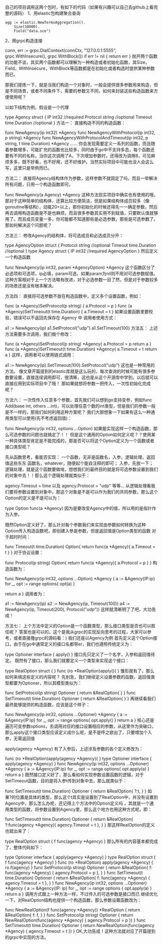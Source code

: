 

自己的项目调用这两个包时，有如下的代码（如果有兴趣可以自己去github上看完整的源码）
1、用elastic包构建聚合查询

    agg := elastic.NewTermsAggregation().
        Size(10000).
        Field("data.sce")
2、用grpc构造连接

conn, err := grpc.DialContext(connCtx, "127.0.0.1:5555", grpc.WithInsecure(), grpc.WithBlock())
    if err != nil {
        return err
    }
抛开两个函数的功能不谈，其实两个函数都可以理解为一种构造或者初始化函数，其Size，Field，WithInsecure，WithBlock等函数都是在初始化或者构造时提供某种参数而已。

那我们提炼一下，就是当我们构造一个对象时，一般会提供很多参数用来构造，但是不同场景，或者不同条件下，需要的参数又不同，如何来封装这些构造函数来方便使用呢？

以如下结构为例，假设是一个代理

type Agency struct {
 IP       int32         //required
 Protocol string        //optional
 Timeout  time.Duration //optional
}
方法一：
直接构造不同的构造函数：

func NewAgency(ip int32) *Agency
func NewAgencyWithProtocol(ip int32, p string) *Agency
func NewAgencyWithProtocolAndTimeout(ip int32, p string, t time.Duration) *Agency
......
你会发现需要定义一系列的函数，而且随着参数增多，可能扩充的函数也比较多，同时由于go中不支持多态，每个函数还要有不同的名称，当你这次调用了A，下次增加参数时，还得改为调用B，可见麻烦多多，既不好看，也不好用，还不好维护。当然实际项目中可能也没人会这么写，这里只是举例而已。

方法二：
直接将Agency结构体作为参数，这样参数不就固定了吗，而且一举解决所有问题，只用一个构造函数即可。

func NewAgency(a Agency) *Agency
这种方法现实项目中确实也有使用的哦，那对于这种简单的结构体，还算比较方便简洁，但是如果结构体成员较多（像goroutine等结构），动辄20+以上，那你初始化的时候还得先一一确定参数，然后再去调用构造函数是不是也麻烦，而且很多参数其实用不到赋值，只要默认值就够用了。而且成员变量一多，你可能都不知道那些是必选参数，那些是可选参数了。
那如何解决这个问题呢？

方法三：
修改Agency的结构体，将可选成员和必选成员分开：

type AgencyOption struct {
    Protocol string        //optional
    Timeout  time.Duration //optional
}
type Agency struct {
    IP       int32         //required
    AgencyOption
}
然后定义一个构造函数

func NewAgency(ip int32, param *AgencyOption) *Agency
这个函数区分了必选项和可选项，ip必填，param可选，如果param为nil则不用对可选参数赋值。
这种方案相对于上一个方法略有改进，对于必选参数一目了然，但是对于参数较多的场景还是没有根本解决。

方法四：
直接将可选参数不放在构造函数中，定义多个设置函数，例如：

func (a *Agency)SetProtocol(p string) {
   a.Protocol = p
}
func (a *Agency)SetTimeout(t time.Duration) {
   a.Timeout = t
}
如果设置函数里要校验，错误可以不返回先保存在 Agency 中
调用者使用方式：

a1 := NewAgency(ip)
a1.SetProtocol("udp")
a1.SetTimeout(100)
方法五：
上述方法需要多次调用，我们做个修改：

func (a *Agency)SetProtocol(p string) *Agency{
   a.Protocol = p
   return a
}
func (a *Agency)SetTimeout(t time.Duration) *Agency{
   a.Timeout = t
   return a
}
这样，调用者可以使用链式调用：

a1 := NewAgency(ip).SetTimeout(100).SetProtocol("udp")
这也是一种常用的方法。
像文章开篇提到的elastic库就是这么玩的，每次查询的时候可能有很多参数要设置，直接连续调用即可，很清晰，这也是从这个开源库中学到。以后就可以直接应用到实际项目中了哦！
那如果就想将参数一把传入，一次性初始化完成呢？

方法六：
一次性传入任意多个参数，首先我们可以想到go支持变参，例如func Add(base int, others ...int)，可以处理任意个数的int类型，但是我们的参数一般是不一样的，那我们如何利用这种方案呢？
我们大胆想象一下如果有这么一种通用类型可以使用(先不考虑返回值)：

func NewAgency(ip int32, options ...Option)
如果能实现这样一个构造函数，那么可选参数的问题也就搞定了！！
但是这个通用的Option如何定义呢？？使用某一种具体类型肯定是不能完成的，那是否可以将这个Option定义为一个函数或者接口类型呢？

先从函数思考，看能否实现：
一个函数，无非是函数名，入参，逻辑处理，返回值这些东东
函数名，whatever，随便起个能自注释的即可；
入参，先放一下；
逻辑处理，就是这个函数要做啥，想想我们的最终目的就是将可选参数设置到我们的对象中去！！那么这个逻辑处理就类似于：

agency.Timeout = time
以及
agency.Protocol = "udp"
等等...
从逻辑处理看我们要将参数设置到对象中，那这个对象是不是可以作为我们的共同参数，那么这个Option的定义是不是可以为：

type Option func(a *Agency)
因为是要改变Agency中的值，所以用的是指针作为入参。

既然Option定义好了，那么针对每个参数我们来实现由参数如何转换为这种Option传入构造函数吧，即创建入参是参数，但是返回值是Option类型的函数
对于超时时间：

func Timeout(t time.Duration) Option{
   return func(a *Agency){
      a.Timeout = t
   }
}
对于协议设置：

func Protocol(p string) Option{
   return func(a *Agency){
      a.Protocol = p
   }
}
构造函数为：

func NewAgency(ip int32, options ...Option) *Agency {
   a := &Agency{IP:ip}
   for _, opt := range options{
      opt(a)
   }
   
   return a
}
调用者为：

a1 := NewAgency(ip)
a2 := NewAgency(ip, Timeout(100))
a4 := NewAgency(ip, Timeout(200), Protocol("udp"))
这样就清晰明了了吧，大功告成！

方法七：
上个方法中定义的Option是一个函数类型，那么接口类型是否也可以胜任呢？
答案也是可以的，这个是我从grpc的实现反向思考的过程，大家可以参考，或者直接撸grpc的源码看：)
我们还是以Agency为例
首先定义这个Option接口，由于在go中通常定义的接口名都带er，我们也遵照传统定义为：

type Optioner interface {
   apply()
}
接口先只定义了一个名字，入参和返回值待定。
既然有了接口，那么我们就要定义一个类型来实现这个接口：

type RealOption struct {
}
func (ro *RealOption)apply(){
}
雏形就有了，那么如何来填这些定义的内容呢？
先别急，我们继续定义设置参数的函数，返回值类型都要为Optioner，所以其模型类似为：

func SetProtocol(p string) Optioner {
   return &RealOption{
   }
}
func SetTimeout(t time.Duration) Optioner {
   return &RealOption{
   }
}
再继续看我们最终能够提供的构造函数，应该是这个样子：

func NewAgency(ip int32, options ...Optioner) *Agency {
   a := &Agency{IP:ip}
   for _, opt := range options{
      opt.apply()
   }
   return a
}
核心还是遍历可变参数options，去调用对应的接口设置相应的参数，从这里作为突破口，那么apply这个接口类型应该定义成什么呢，是不是呼之欲出了，只要增加个入参，无需返回值

apply(agency *Agency)
有了入参后，上述涉及参数的各个定义修改为：

func (ro *RealOption)apply(agency *Agency){
}
type Optioner interface {
   apply(agency *Agency)
}
func NewAgency(ip int32, options ...Optioner) *Agency {
   a := &Agency{IP:ip}
   for _, opt := range options{
      opt.apply(a)
   }
   return a
}
既然接口定义好了，那么看如何实现参数设置函数的逻辑，对于SetTimeout函数，目的是将入参t传到对象中去，那么就类似于：

func SetTimeout(t time.Duration) Optioner {
   return &RealOption{
      ?:t,
   }
}
如果?的位置是具体的类型，那么这个t其实是设置到了RealOption中，并没有设置到Agency中，那么怎么办呢，还记得上个方法中的Option定义吗 ，其就是一个通用类型的函数，将参数设置到Agency里，那么这个地方也用这种方式呢，即：

func SetTimeout(t time.Duration) Optioner {
   return &RealOption{
      ?:func(agency *Agency){
         agency.Timeout = t
      },
   }
}
那这样RealOption的定义也就出来了：

type RealOption struct {
   f func(agency *Agency)
}
那么所有的内容基本都完成了，整体代码如下：

type Optioner interface {
   apply(agency *Agency)
}
type RealOption struct {
   f func(agency *Agency)
}
func (ro *RealOption) apply(agency *Agency) {
   ro.f(agency)
}
func SetProtocol(p string) Optioner {
   return &RealOption{
      f: func(agency *Agency) {
         agency.Protocol = p
      },
   }
}
func SetTimeout(t time.Duration) Optioner {
   return &RealOption{
      f: func(agency *Agency) {
         agency.Timeout = t
      },
   }
}
func NewAgency(ip int32, options ...Optioner) *Agency {
   a := &Agency{IP: ip}
   for _, opt := range options {
      opt.apply(a)
   }
   return a
}
调用方式跟上一种方法一样，不过传入的可选参数是接口而已
继续优化一下，对RealOption结构也提供一个构造函数，那么参数设置函数改为：

func NewRealOption(f func(agency *Agency)) *RealOption {
   return &RealOption{
      f: f,
   }
}
func SetProtocol(p string) Optioner {
   return NewRealOption(func(agency *Agency) {
      agency.Protocol = p
   })
}
func SetTimeout(t time.Duration) Optioner {
   return NewRealOption(func(agency *Agency) {
      agency.Timeout = t
   })
}
OK,大功告成！这种方法就对应了开篇提到的grpc中实现的方法。